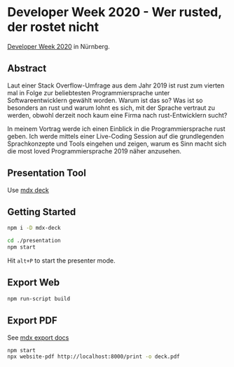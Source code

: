 # Developer Week 2020 - Wer rusted, der rostet nicht

[Developer Week 2020](https://www.developer-week.de/) in Nürnberg.

## Abstract

Laut einer Stack Overflow-Umfrage aus dem Jahr 2019 ist rust zum vierten mal in Folge zur beliebtesten Programmiersprache unter Softwareentwicklern gewählt worden. Warum ist das so? Was ist so besonders an rust und warum lohnt es sich, mit der Sprache vertraut zu werden, obwohl derzeit noch kaum eine Firma nach rust-Entwicklern sucht?

In meinem Vortrag werde ich einen Einblick in die Programmiersprache rust geben. Ich werde mittels einer Live-Coding Session auf die grundlegenden Sprachkonzepte und Tools eingehen und zeigen, warum es Sinn macht sich die most loved Programmiersprache 2019 näher anzusehen.

## Presentation Tool

Use [mdx deck](https://github.com/jxnblk/mdx-deck)

## Getting Started

``` sh
npm i -D mdx-deck
```

``` sh
cd ./presentation
npm start
```

Hit `alt+P` to start the presenter mode.

## Export Web

``` sh
npm run-script build
```

## Export PDF

See [mdx export docs](https://github.com/jxnblk/mdx-deck/blob/master/docs/exporting.md)

``` sh
npm start
npx website-pdf http://localhost:8000/print -o deck.pdf
```
